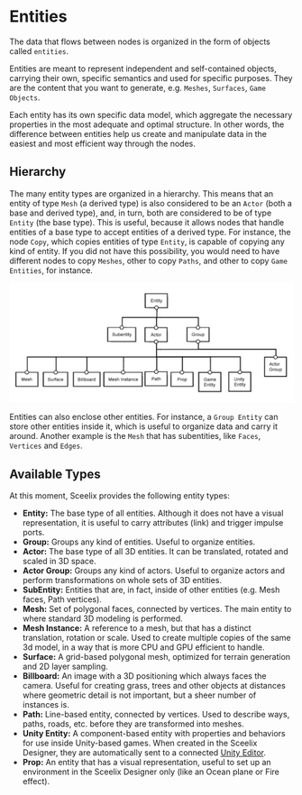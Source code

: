 # Entities

The data that flows between nodes is organized in the form of objects called `entities`.

Entities are meant to represent independent and self-contained objects, carrying their own, specific semantics and used for specific purposes. They are the content that you want to generate, e.g. `Meshes`, `Surfaces`, `Game Objects`.

Each entity has its own specific data model, which aggregate the necessary properties in the most adequate and optimal structure. In other words, the difference between entities help us create and manipulate data in the easiest and most efficient way through the nodes.

## Hierarchy

The many entity types are organized in a hierarchy. This means that an entity of type `Mesh` (a derived type) is also considered to be an `Actor` (both a base and derived type), and, in turn, both are considered to be of type `Entity` (the base type). This is useful, because it allows nodes that handle entities of a base type to accept entities of a derived type. For instance, the node `Copy`, which copies entities of type `Entity`, is capable of copying any kind of entity. If you did not have this possibility, you would need to have different nodes to copy `Meshes`, other to copy `Paths`, and other to copy `Game Entities`, for instance.

![](images/Hierarchy.png)

Entities can also enclose other entities. For instance, a `Group Entity` can store other entities inside it, which is useful to organize data and carry it around. Another example is the `Mesh` that has subentities, like `Faces`, `Vertices` and `Edges`.

## Available Types

At this moment, Sceelix provides the following entity types:

* **Entity:** The base type of all entities. Although it does not have a visual representation, it is useful to carry attributes (link) and trigger impulse ports.
* **Group:** Groups any kind of entities. Useful to organize entities.
* **Actor:** The base type of all 3D entities. It can be translated, rotated and scaled in 3D space.
* **Actor Group:** Groups any kind of actors. Useful to organize actors and perform transformations on whole sets of 3D entities.
* **SubEntity:** Entities that are, in fact, inside of other entities (e.g. Mesh faces, Path vertices).
* **Mesh:** Set of polygonal faces, connected by vertices. The main entity to where standard 3D modeling is performed.
* **Mesh Instance:** A reference to a mesh, but that has a distinct translation, rotation or scale. Used to create multiple copies of the same 3d model, in a way that is more CPU and GPU efficient to handle.
* **Surface:** A grid-based polygonal mesh, optimized for terrain generation and 2D layer sampling.
* **Billboard:** An image with a 3D positioning which always faces the camera. Useful for creating grass, trees and other objects at distances where geometric detail is not important, but a sheer number of instances is.
* **Path:** Line-based entity, connected by vertices. Used to describe ways, paths, roads, etc. before they are transformed into meshes.
* **Unity Entity:** A component-based entity with properties and behaviors for use inside Unity-based games. When created in the Sceelix Designer, they are automatically sent to a connected [Unity Editor](../Unity/Introduction).
* **Prop:** An entity that has a visual representation, useful to set up an environment in the Sceelix Designer only (like an Ocean plane or Fire effect).